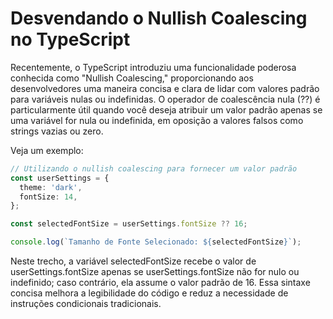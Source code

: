 # Desvendando o Nullish Coalescing no TypeScript

Recentemente, o TypeScript introduziu uma funcionalidade poderosa conhecida como "Nullish Coalescing," proporcionando aos desenvolvedores uma maneira concisa e clara de lidar com valores padrão para variáveis nulas ou indefinidas. O operador de coalescência nula (??) é particularmente útil quando você deseja atribuir um valor padrão apenas se uma variável for nula ou indefinida, em oposição a valores falsos como strings vazias ou zero.

Veja um exemplo:

```typescript
// Utilizando o nullish coalescing para fornecer um valor padrão
const userSettings = {
  theme: 'dark',
  fontSize: 14,
};

const selectedFontSize = userSettings.fontSize ?? 16;

console.log(`Tamanho de Fonte Selecionado: ${selectedFontSize}`);

```

Neste trecho, a variável selectedFontSize recebe o valor de userSettings.fontSize apenas se userSettings.fontSize não for nulo ou indefinido; caso contrário, ela assume o valor padrão de 16. Essa sintaxe concisa melhora a legibilidade do código e reduz a necessidade de instruções condicionais tradicionais.